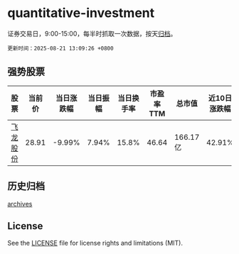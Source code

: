 # quantitative-investment

证券交易日，9:00-15:00，每半时抓取一次数据，按天[归档](archives)。

`更新时间：2025-08-21 13:09:26 +0800`

## 强势股票

|股票|当前价|当日涨跌幅|当日振幅|当日换手率|市盈率TTM|总市值|近10日涨跌幅|
|----|----|----|----|----|----|----|----|
|[飞龙股份](https://xueqiu.com/S/SZ002536)|28.91|-9.99%|7.94%|15.8%|46.64|166.17亿|42.91%|

## 历史归档

[archives](archives)

## License

See the [LICENSE](LICENSE) file for license rights and limitations (MIT).